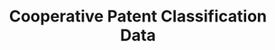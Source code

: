 ---
bigquery: https://console.cloud.google.com/bigquery?p=patents-public-data&d=cpc&page=dataset
citation: '“Cooperative Patent Classification” by the EPO and USPTO, for public use. '
contributors: EPO, USPTO
cost: None
description: Cooperative Patent Classification Data contains the scheme and definitions
  of the Cooperative Patent Classification system for classifying patent documents.
  The CPC is the result of a partnership between the EPO and the USPTO in their joint
  effort to develop a common, internationally compatible classification system for
  technical documents, in particular patent publications, which will be used by both
  offices in the patent granting process
documentation: https://www.cooperativepatentclassification.org/cpcSchemeAndDefinitions
last_edit: 04/11/2022, 14:00:03
location: https://www.cooperativepatentclassification.org/index
maintained_by: USPTO, EPO
schema_fields:
- not_allocatable
- glossary
- applicationReferences
- titlePart
- dateRevised
- level
- limitingReferences
- child_groups
- application_references
- title_part
- childGroups
- definition
- ipc_concordant
- breakdown_code
- breakdownCode
- residual_references
- informativeReferences
- notAllocatable
- titleFull
- additional_only
- ipcConcordant
- status
- title_full
- residualReferences
- sizeCache
- synonyms
- parents
- children
- date_revised
- symbol
- limiting_references
- informative_references
shortname: cooperative_patent_classification
tags:
- patents
- science
title: Cooperative Patent Classification Data
uuid: 984374a7-16e9-4b35-9445-458daceb01bf
---